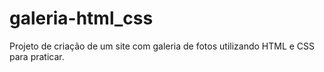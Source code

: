 # galeria-html_css
Projeto de criação de um site com galeria de fotos utilizando HTML e CSS para praticar.
